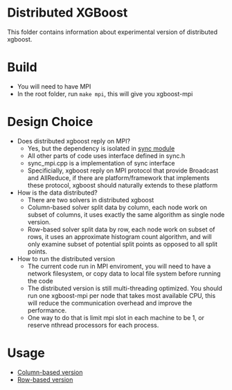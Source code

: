 Distributed XGBoost
======
This folder contains information about experimental version of distributed xgboost.

Build
=====
* You will need to have MPI
* In the root folder, run ```make mpi```, this will give you xgboost-mpi

Design Choice
=====
* Does distributed xgboost reply on MPI?
  - Yes, but the dependency is isolated in [sync module](../src/sync/sync.h)
  - All other parts of code uses interface defined in sync.h
  - sync_mpi.cpp is a implementation of sync interface
  - Specificially, xgboost reply on MPI protocol that provide Broadcast and AllReduce,
     if there are platform/framework that implements these protocol, xgboost should naturally extends to these platform
* How is the data distributed?
  - There are two solvers in distributed xgboost
  - Column-based solver split data by column, each node work on subset of columns, 
    it uses exactly the same algorithm as single node version.
  - Row-based solver split data by row, each node work on subset of rows,
    it uses an approximate histogram count algorithm, and will only examine subset of 
    potential split points as opposed to all split points.
* How to run the distributed version
  - The current code run in MPI enviroment, you will need to have a network filesystem,
    or copy data to local file system before running the code
  - The distributed version is still multi-threading optimized.
    You should run one xgboost-mpi per node that takes most available CPU,
    this will reduce the communication overhead and improve the performance.
  - One way to do that is limit mpi slot in each machine to be 1, or reserve nthread processors for each process.
  
Usage
====
* [Column-based version](col-split)
* [Row-based version](row-split)
